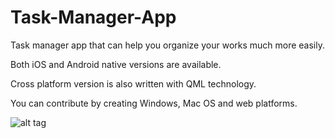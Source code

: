 # Task-Manager-App
Task manager app that can help you organize your works much more easily.

Both iOS and Android native versions are available. 

Cross platform version is also written with QML technology. 

You can contribute by creating Windows, Mac OS and web platforms. 

![alt tag](https://www.dropbox.com/home/CS%20Projecs/task_manager_app?preview=Screen+Shot+2016-07-16+at+4.12.09+PM.png)
